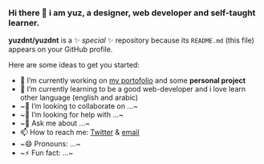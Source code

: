 ### Hi there 👋 i am yuz, a designer, web developer and self-taught learner.


**yuzdnt/yuzdnt** is a ✨ _special_ ✨ repository because its `README.md` (this file) appears on your GitHub profile.


Here are some ideas to get you started:

- 🔭 I’m currently working on [my portofolio](https://yuzdnt.vercel.app) and some **personal project**
- 🌱 I’m currently learning to be a good web-developer and i love learn other language (english and arabic)
- ~👯 I’m looking to collaborate on ...~
- ~🤔 I’m looking for help with ...~
- ~💬 Ask me about ...~
- 📫 How to reach me: [Twitter](https://twitter.com/messages/compose?recipient_id=404231293) & [email](mailto:yuzdnt@gmail.com)
- ~😄 Pronouns: ...~
- ~⚡ Fun fact: ...~

